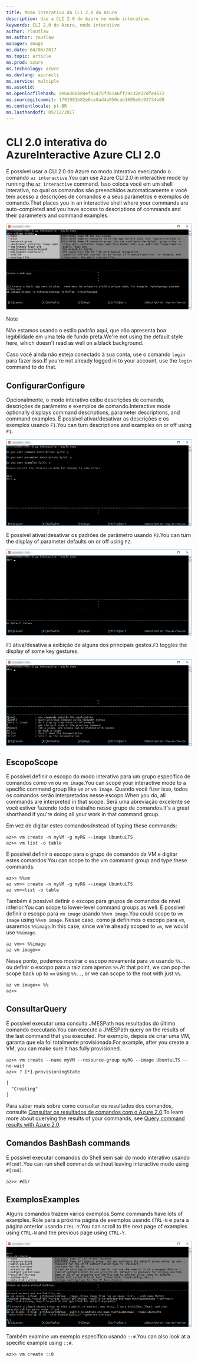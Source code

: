 ```yaml
---
title: Modo interativo da CLI 2.0 do Azure
description: Use a CLI 2.0 do Azure no modo interativo.
keywords: CLI 2.0 do Azure, modo interativo
author: rloutlaw
ms.author: routlaw
manager: douge
ms.date: 04/06/2017
ms.topic: article
ms.prod: azure
ms.technology: azure
ms.devlang: azurecli
ms.service: multiple
ms.assetid: 
ms.openlocfilehash: de6a366b84efa5475fd6146ff29c32e32dfe4672
ms.sourcegitcommit: 1791991b82e6ce8ad4a050cab1695e0c93734e08
ms.contentlocale: pt-BR
ms.lasthandoff: 05/12/2017
---
```

# <a name="interactive-azure-cli-20"></a><span data-ttu-id="19412-104">CLI 2.0 interativa do Azure</span><span class="sxs-lookup"><span data-stu-id="19412-104">Interactive Azure CLI 2.0</span></span>

<span data-ttu-id="19412-105">É possível usar a CLI 2.0 do Azure no modo interativo executando o comando `az interactive`.</span><span class="sxs-lookup"><span data-stu-id="19412-105">You can use Azure CLI 2.0 in interactive mode by running the `az interactive` command.</span></span>
<span data-ttu-id="19412-106">Isso coloca você em um shell interativo, no qual os comandos são preenchidos automaticamente e você tem acesso a descrições de comandos e a seus parâmetros e exemplos de comando.</span><span class="sxs-lookup"><span data-stu-id="19412-106">That places you in an interactive shell where your commands are auto-completed and you have access to descriptions of commands and their parameters and command examples.</span></span>

![modo interativo](./media/interactive-azure-cli/webapp-create.png)

> [!NOTE]
> <span data-ttu-id="19412-108">Não estamos usando o estilo padrão aqui, que não apresenta boa legibilidade em uma tela de fundo preta.</span><span class="sxs-lookup"><span data-stu-id="19412-108">We're not using the default style here, which doesn't read as well on a black background.</span></span>

<span data-ttu-id="19412-109">Caso você ainda não esteja conectado à sua conta, use o comando `login` para fazer isso.</span><span class="sxs-lookup"><span data-stu-id="19412-109">If you're not already logged in to your account, use the `login` command to do that.</span></span>

## <a name="configure"></a><span data-ttu-id="19412-110">Configurar</span><span class="sxs-lookup"><span data-stu-id="19412-110">Configure</span></span>

<span data-ttu-id="19412-111">Opcionalmente, o modo interativo exibe descrições de comando, descrições de parâmetro e exemplos de comando.</span><span class="sxs-lookup"><span data-stu-id="19412-111">Interactive mode optionally displays command descriptions, parameter descriptions, and command examples.</span></span>
<span data-ttu-id="19412-112">É possível ativar/desativar as descrições e os exemplos usando `F1`.</span><span class="sxs-lookup"><span data-stu-id="19412-112">You can turn descriptions and examples on or off using `F1`.</span></span>

![descrições e exemplos](./media/interactive-azure-cli/descriptions-and-examples.png)

<span data-ttu-id="19412-114">É possível ativar/desativar os padrões de parâmetro usando `F2`.</span><span class="sxs-lookup"><span data-stu-id="19412-114">You can turn the display of parameter defaults on or off using `F2`.</span></span>

![padrões](./media/interactive-azure-cli/defaults.png)

<span data-ttu-id="19412-116">`F3` ativa/desativa a exibição de alguns dos principais gestos.</span><span class="sxs-lookup"><span data-stu-id="19412-116">`F3` toggles the display of some key gestures.</span></span>

![gestos](./media/interactive-azure-cli/gestures.png)

## <a name="scope"></a><span data-ttu-id="19412-118">Escopo</span><span class="sxs-lookup"><span data-stu-id="19412-118">Scope</span></span>

<span data-ttu-id="19412-119">É possível definir o escopo do modo interativo para um grupo específico de comandos como `vm` ou `vm image`.</span><span class="sxs-lookup"><span data-stu-id="19412-119">You can scope your interactive mode to a specific command group like `vm` or `vm image`.</span></span>
<span data-ttu-id="19412-120">Quando você fizer isso, todos os comandos serão interpretados nesse escopo.</span><span class="sxs-lookup"><span data-stu-id="19412-120">When you do, all commands are interpreted in that scope.</span></span>
<span data-ttu-id="19412-121">Será uma abreviação excelente se você estiver fazendo todo o trabalho nesse grupo de comandos.</span><span class="sxs-lookup"><span data-stu-id="19412-121">It's a great shorthand if you're doing all your work in that command group.</span></span>

<span data-ttu-id="19412-122">Em vez de digitar estes comandos:</span><span class="sxs-lookup"><span data-stu-id="19412-122">Instead of typing these commands:</span></span>

```azurecli
az>> vm create -n myVM -g myRG --image UbuntuLTS
az>> vm list -o table
```

<span data-ttu-id="19412-123">É possível definir o escopo para o grupo de comandos da VM e digitar estes comandos:</span><span class="sxs-lookup"><span data-stu-id="19412-123">You can scope to the vm command group and type these commands:</span></span>

```azurecli
az>> %%vm
az vm>> create -n myVM -g myRG --image UbuntuLTS
az vm>>list -o table
```

<span data-ttu-id="19412-124">Também é possível definir o escopo para grupos de comandos de nível inferior.</span><span class="sxs-lookup"><span data-stu-id="19412-124">You can scope to lower-level command groups as well.</span></span>
<span data-ttu-id="19412-125">É possível definir o escopo para `vm image` usando `%%vm image`.</span><span class="sxs-lookup"><span data-stu-id="19412-125">You could scope to `vm image` using `%%vm image`.</span></span>
<span data-ttu-id="19412-126">Nesse caso, como já definimos o escopo para `vm`, usaremos `%%image`.</span><span class="sxs-lookup"><span data-stu-id="19412-126">In this case, since we're already scoped to `vm`, we would use `%%image`.</span></span>

```azurecli
az vm>> %%image
az vm image>>
```

<span data-ttu-id="19412-127">Nesse ponto, podemos mostrar o escopo novamente para `vm` usando `%%..` ou definir o escopo para a raiz com apenas `%%`.</span><span class="sxs-lookup"><span data-stu-id="19412-127">At that point, we can pop the scope back up to `vm` using `%%..`, or we can scope to the root with just `%%`.</span></span>

```azurecli
az vm image>> %%
az>>
```

## <a name="query"></a><span data-ttu-id="19412-128">Consultar</span><span class="sxs-lookup"><span data-stu-id="19412-128">Query</span></span>

<span data-ttu-id="19412-129">É possível executar uma consulta JMESPath nos resultados do último comando executado.</span><span class="sxs-lookup"><span data-stu-id="19412-129">You can execute a JMESPath query on the results of the last command that you executed.</span></span>
<span data-ttu-id="19412-130">Por exemplo, depois de criar uma VM, garanta que ela foi totalmente provisionada.</span><span class="sxs-lookup"><span data-stu-id="19412-130">For example, after you create a VM, you can make sure it has fully provisioned.</span></span>

```azurecli
az>> vm create --name myVM --resource-group myRG --image UbuntuLTS --no-wait
az>> ? [*].provisioningState
```

```
[
  "Creating"
]
```

<span data-ttu-id="19412-131">Para saber mais sobre como consultar os resultados dos comandos, consulte [Consultar os resultados de comandos com o Azure 2.0](query-azure-cli.md).</span><span class="sxs-lookup"><span data-stu-id="19412-131">To learn more about querying the results of your commands, see [Query command results with Azure 2.0](query-azure-cli.md).</span></span>

## <a name="bash-commands"></a><span data-ttu-id="19412-132">Comandos Bash</span><span class="sxs-lookup"><span data-stu-id="19412-132">Bash commands</span></span>

<span data-ttu-id="19412-133">É possível executar comandos do Shell sem sair do modo interativo usando `#[cmd]`.</span><span class="sxs-lookup"><span data-stu-id="19412-133">You can run shell commands without leaving interactive mode using `#[cmd]`.</span></span>

```azurecli
az>> #dir
```

## <a name="examples"></a><span data-ttu-id="19412-134">Exemplos</span><span class="sxs-lookup"><span data-stu-id="19412-134">Examples</span></span>

<span data-ttu-id="19412-135">Alguns comandos trazem vários exemplos.</span><span class="sxs-lookup"><span data-stu-id="19412-135">Some commands have lots of examples.</span></span>
<span data-ttu-id="19412-136">Role para a próxima página de exemplos usando `CTRL-N` e para a página anterior usando `CTRL-Y`.</span><span class="sxs-lookup"><span data-stu-id="19412-136">You can scroll to the next page of examples using `CTRL-N` and the previous page using `CTRL-Y`.</span></span>

![exemplos](./media/interactive-azure-cli/examples.png)

<span data-ttu-id="19412-138">Também examine um exemplo específico usando `::#`.</span><span class="sxs-lookup"><span data-stu-id="19412-138">You can also look at a specific example using `::#`.</span></span>

```azurecli
az>> vm create ::8
```

